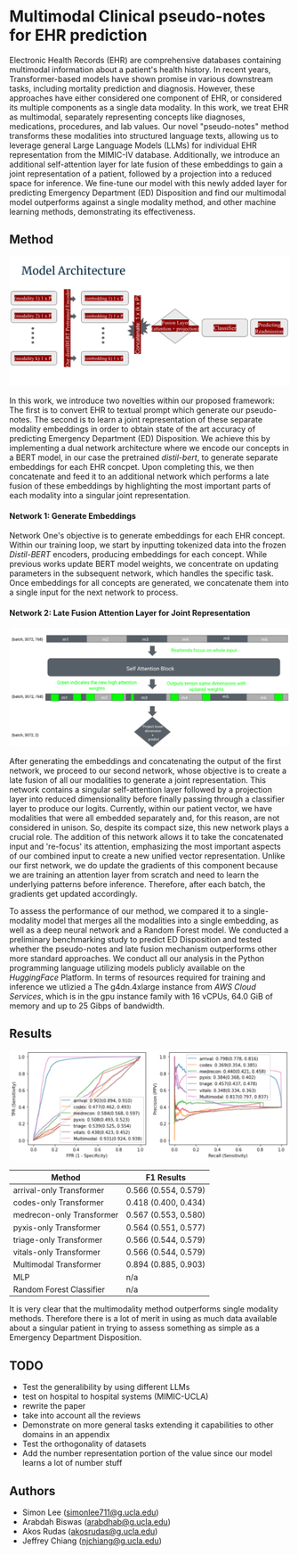 # Multimodal Clinical pseudo-notes for EHR prediction

Electronic Health Records (EHR) are comprehensive databases containing multimodal information about a patient's health history. In recent years, Transformer-based models have shown promise in various downstream tasks, including mortality prediction and diagnosis. However, these approaches have either considered one component of EHR, or considered its multiple components as a single data modality. In this work, we treat EHR as multimodal, separately representing concepts like diagnoses, medications, procedures, and lab values. Our novel "pseudo-notes" method transforms these modalities into structured language texts, allowing us to leverage general Large Language Models (LLMs) for individual EHR representation from the MIMIC-IV database. Additionally, we introduce an additional self-attention layer for late fusion of these embeddings to gain a joint representation of a patient, followed by a projection into a reduced space for inference. We fine-tune our model with this newly added layer for predicting Emergency Department (ED) Disposition and find our multimodal model outperforms against a single modality method, and other machine learning methods, demonstrating its effectiveness.

## Method

![plot](./img/arch1.png)

In this work, we introduce two novelties within our proposed framework: The first is to convert EHR to textual prompt which generate our pseudo-notes. The second is to learn a joint representation of these separate modality embeddings in order to obtain state of the art accuracy of predicting Emergency Department (ED) Disposition. We achieve this by implementing a dual network architecture where we encode our concepts in a BERT model, in our case the pretrained *distil-bert*, to generate separate embeddings for each EHR concpet. Upon completing this, we then concatenate and feed it to an additional network which performs a late fusion of these embeddings by highlighting the most important parts of each modality into a singular joint representation. 

#### Network 1: Generate Embeddings

Network One's objective is to generate embeddings for each EHR concept. Within our training loop, we start by inputting tokenized data into the frozen *Distil-BERT* encoders, producing embeddings for each concept. While previous works update BERT model weights, we concentrate on updating parameters in the subsequent network, which handles the specific task. Once embeddings for all concepts are generated, we concatenate them into a single input for the next network to process.

#### Network 2: Late Fusion Attention Layer for Joint Representation

![plot](./img/arch2.png)

After generating the embeddings and concatenating the output of the first network, we proceed to our second network, whose objective is to create a late fusion of all our modalities to generate a joint representation. This network contains a singular self-attention layer followed by a projection layer into reduced dimensionality before finally passing through a classifier layer to produce our logits. Currently, within our patient vector, we have modalities that were all embedded separately and, for this reason, are not considered in unison. So, despite its compact size, this new network plays a crucial role. The addition of this network allows it to take the concatenated input and 're-focus' its attention, emphasizing the most important aspects of our combined input to create a new unified vector representation. Unlike our first network, we do update the gradients of this component because we are training an attention layer from scratch and need to learn the underlying patterns before inference. Therefore, after each batch, the gradients get updated accordingly.

To assess the performance of our method, we compared it to a single-modality model that merges all the modalities into a single embedding, as well as a deep neural network and a Random Forest model. We conducted a preliminary benchmarking study to predict ED Disposition and tested whether the pseudo-notes and late fusion mechanism outperforms other more standard approaches. We conduct all our analysis in the Python programming language utilizing models publicly available on the *HuggingFace* Platform. In terms of resources required for training and inference we utlizied a The g4dn.4xlarge instance from *AWS Cloud Services*, which is in the gpu instance family with 16 vCPUs, 64.0 GiB of memory and up to 25 Gibps of bandwidth.

## Results

![plot](./img/results2.png)

| Method | F1 Results |
| --- | --- |
| arrival-only Transformer | 0.566 (0.554, 0.579) |
| codes-only Transformer | 0.418 (0.400, 0.434) |
| medrecon-only Transformer | 0.567 (0.553, 0.580) |
| pyxis-only Transformer | 0.564 (0.551, 0.577) |
| triage-only Transformer | 0.566 (0.544, 0.579) |
| vitals-only Transformer | 0.566 (0.544, 0.579) |
| Multimodal Transformer | 0.894 (0.885, 0.903) |
| MLP | n/a |
| Random Forest Classifier | n/a |


It is very clear that the multimodality method outperforms single modality methods. Therefore there is a lot of merit in using as much data available about a singular patient in trying to assess something as simple as a Emergency Department Disposition.

## TODO

- Test the generalibility by using different LLMs
- test on hospital to hospital systems (MIMIC-UCLA)
- rewrite the paper
- take into account all the reviews
- Demonstrate on more general tasks extending it capabilities to other domains in an appendix
- Test the orthogonality of datasets
- Add the number representation portion of the value since our model learns a lot of number stuff

## Authors
- Simon Lee (simonlee711@g.ucla.edu)
- Arabdah Biswas (arabdhab@g.ucla.edu)
- Akos Rudas (akosrudas@g.ucla.edu)
- Jeffrey Chiang (njchiang@g.ucla.edu)

